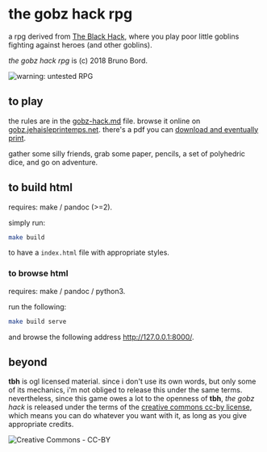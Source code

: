 # the gobz hack rpg

a rpg derived from [The Black Hack](https://plus.google.com/communities/107832933727516137622), where you play poor little goblins fighting against heroes (and other goblins).

*the gobz hack rpg* is (c) 2018 Bruno Bord.

![warning: untested RPG](https://img.shields.io/badge/rpg-untested-red.svg)

## to play

the rules are in the [gobz-hack.md](gobz-hack.md) file. browse it online on [gobz.jehaisleprintemps.net](https://gobz.jehaisleprintemps.net/). there's a pdf you can [download and eventually print](https://gobz.jehaisleprintemps.net/the-gobz-hack.pdf). 

gather some silly friends, grab some paper, pencils, a set of polyhedric dice, and go on adventure.

## to build html

requires: make / pandoc (>=2).

simply run:

```sh
make build
```

to have a `index.html` file with appropriate styles.

### to browse html

requires: make / pandoc / python3.

run the following:

```sh
make build serve
```

and browse the following address <http://127.0.0.1:8000/>.

## beyond

**tbh** is ogl licensed material. since i don't use its own words, but only some of its mechanics, i'm not obliged to release this under the same terms. nevertheless, since this game owes a lot to the openness of **tbh**, *the gobz hack* is released under the terms of the [creative commons cc-by license](https://creativecommons.org/licenses/by/4.0/), which means you can do whatever you want with it, as long as you give appropriate credits.

![Creative Commons - CC-BY](https://licensebuttons.net/l/by/3.0/88x31.png)
